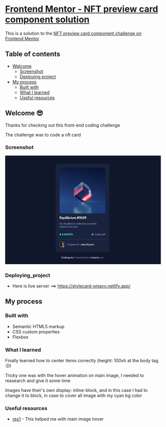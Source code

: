 # [Frontend Mentor - NFT preview card component solution](https://stylecard-xmavv.netlify.app/)

This is a solution to the [NFT preview card component challenge on Frontend Mentor](https://www.frontendmentor.io/challenges/nft-preview-card-component-SbdUL_w0U)

## Table of contents

- [Welcome](#welcome)
  - [Screenshot](#screenshot)
  - [Deploying project](#Deploying_project)
- [My process](#my-process)
  - [Built with](#built-with)
  - [What I learned](#what-i-learned)
  - [Useful resources](#useful-resources)

## Welcome 😎

Thanks for checking out this front-end coding challenge

The challenge was to code a nft card

### Screenshot

![Design overview](images/nft_overview.png)


### Deploying_project

- Here is live server ==> https://stylecard-xmavv.netlify.app/

## My process

### Built with

- Semantic HTML5 markup
- CSS custom properties
- Flexbox

### What I learned

Finally learned how to center items correctly (height: 100vh at the body tag :D)

Tricky one was with the hover animation on main image, I needed to reasearch and give it some time

Images have their's own display: inline-block, and in this case I had to change it to block, in case to cover all image with my cyan bg color

### Useful resources

- [res1](https://www.youtube.com/watch?v=9bGbykdR4T8&t=1603s&ab_channel=TsbSankara) - This helped me with main image hover